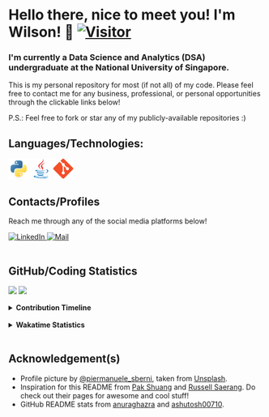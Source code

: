 # Hello there, nice to meet you! I'm Wilson! 👋 [![Visitor](https://visitor-badge.laobi.icu/badge?page_id=wilsonwid)](https://github.com/wilsonwid)
<h3>I'm currently a Data Science and Analytics (DSA) undergraduate at the National University of Singapore.</h3>
<p>This is my personal repository for most (if not all) of my code. Please feel free to contact me for any business, professional, or personal opportunities through the clickable links below!</p>
<p>P.S.: Feel free to fork or star any of my publicly-available repositories :)</p>

## Languages/Technologies:
<p align="left">
  <a href="https://raw.githubusercontent.com/devicons/devicon/2ae2a900d2f041da66e950e4d48052658d850630/icons/python/python-original.svg"><img src="https://raw.githubusercontent.com/devicons/devicon/2ae2a900d2f041da66e950e4d48052658d850630/icons/python/python-original.svg" width="40" height="40"></a>
  <a href="https://raw.githubusercontent.com/devicons/devicon/2ae2a900d2f041da66e950e4d48052658d850630/icons/java/java-original.svg"><img src="https://raw.githubusercontent.com/devicons/devicon/2ae2a900d2f041da66e950e4d48052658d850630/icons/java/java-original.svg" width="40" height="40"></a>
  <a href="https://raw.githubusercontent.com/devicons/devicon/2ae2a900d2f041da66e950e4d48052658d850630/icons/git/git-original.svg"><img src="https://raw.githubusercontent.com/devicons/devicon/2ae2a900d2f041da66e950e4d48052658d850630/icons/git/git-original.svg" width="40" height="40"></a>
</p>

## Contacts/Profiles
<p>Reach me through any of the social media platforms below!</p>

<div align="left">
  <a href="https://www.linkedin.com/in/wilsonwid">
    <img alt="LinkedIn" src="https://img.shields.io/badge/linkedin%20-%230077B5.svg?&style=for-the-badge&logo=linkedin&logoColor=white"/>
  </a>
  <a href="mailto:wilsonwidyadhana681@gmail.com">
    <img alt="Mail" src="https://img.shields.io/badge/Gmail-D14836?style=for-the-badge&logo=gmail&logoColor=white"/>
  </a>
</div>

<br>

## GitHub/Coding Statistics
<div align="left">
  <a href="https://github.com/anuraghazra/github-readme-stats"><img align="top" src="https://github-readme-stats.vercel.app/api?username=wilsonwid&count_private=true&hide_rank=false&show_icons=true&theme=tokyonight&include_all_commits=true&title_color=dd58c1&icon_color=dd58c1&custom_title=Wilson's%20GitHub%20Stats" /></a>
  <a href="https://github.com/anuraghazra/github-readme-stats"><img align="top" src="https://github-readme-stats.vercel.app/api/top-langs/?username=wilsonwid&count_private=true&theme=tokyonight&title_color=8ddbf7&layout=compact&hide=jupyter%20notebook,css,scss"></a>
</div>

<br>

<details>
  <summary>
    <b>Contribution Timeline</b>
  </summary>
  <a href="https://github.com/ashutosh00710/github-readme-activity-graph"><img src="https://activity-graph.herokuapp.com/graph?username=wilsonwid&custom_title=Contribution%20Graph&theme=react-dark&area=true&"/></a>
 </details>
 
 <br>
 
 <details>
  <summary>
    <b>Wakatime Statistics</b>
  </summary>
  <a href="https://github.com/anuraghazra/github-readme-stats"><img src="https://github-readme-stats.vercel.app/api/wakatime?username=wilsonwid&layout=compact&theme=tokyonight&title_color=dd58c1&custom_title=Wakatime%20Stats"/></a>
</details>

<br>

## Acknowledgement(s)
<ul>
  <li>Profile picture by <a href="https://unsplash.com/@piermanuele_sberni">@piermanuele_sberni</a>, taken from <a href="https://unsplash.com/photos/d_QNXgRRKJ0">Unsplash</a>.</li>
  <li>Inspiration for this README from <a href="https://github.com/pakshuang/pakshuang/">Pak Shuang</a> and <a href="https://github.com/RussellDash332">Russell Saerang</a>. Do check out their pages for awesome and cool stuff!
  <li>GitHub README stats from <a href="https://github.com/anuraghazra/github-readme-stats">anuraghazra</a> and <a href="https://github.com/ashutosh00710/github-readme-activity-graph">ashutosh00710</a>.</li>
</ul>
